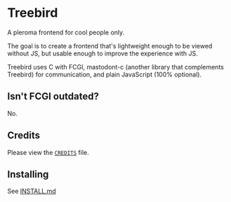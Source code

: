 # Treebird

A pleroma frontend for cool people only.

The goal is to create a frontend that's lightweight enough to be viewed without JS, but
usable enough to improve the experience with JS.

Treebird uses C with FCGI, mastodont-c (another library that complements Treebird) for
communication, and plain JavaScript (100% optional).

## Isn't FCGI outdated?

No.

## Credits

Please view the [`CREDITS`](./CREDITS) file.

## Installing

See [INSTALL.md](./INSTALL.md)
